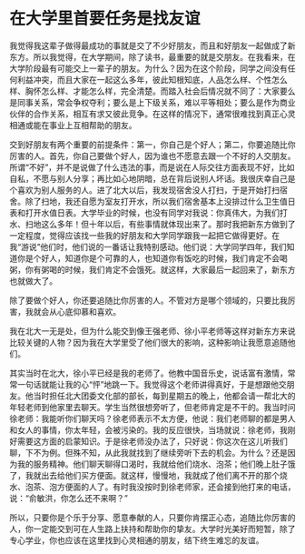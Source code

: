 # 在大学里首要任务是找友谊

我觉得我这辈子做得最成功的事就是交了不少好朋友，而且和好朋友一起做成了新东方。所以我觉得，在大学期间，除了读书，最重要的就是交朋友。在我看来，在大学阶段最有可能交上一辈子的朋友。为什么？因为在这个阶段，同学之间没有任何利益冲突，而且大家在一起这么多年，彼此知根知底，人品怎么样、个性怎么样、胸怀怎么样、才能怎么样，完全清楚。而踏入社会后情况就不同了：大家要么是同事关系，常会争权夺利；要么是上下级关系，难以平等相处；要么是作为商业伙伴的合作关系，相互有求又彼此竞争。在这样的情况下，通常很难找到真正心灵相通或能在事业上互相帮助的朋友。 

交到好朋友有两个重要的前提条件：第一，你自己是个好人；第二，你要追随比你厉害的人。首先，你自己要做个好人，因为谁也不愿意去跟一个不好的人交朋友。所谓“不好”，并不是说做了什么违法的事，而是说在人际交往方面表现不好，比如自私，不愿与别人分享；再比如心地阴暗，总在背后说别人坏话。我很庆幸自己是个喜欢为别人服务的人。进了北大以后，我发现宿舍没人打扫，于是开始打扫宿舍。除了扫地，我还自愿为室友打开水，所以我们宿舍基本上没排过什么卫生值日表和打开水值日表。大学毕业的时候，也没有同学对我说：你真伟大，为我们打水、扫地这么多年！但十年以后，有些事情就体现出来了。那时我把新东方做到了一定程度，觉得应该找一些我的好朋友和大学同学跟我一起把它做得更好。在我“游说”他们时，他们说的一番话让我特别感动。他们说：大学同学四年，我们知道你是个好人，知道你是个可靠的人，也知道你有饭吃的时候，我们肯定不会喝粥，你有粥喝的时候，我们肯定不会饿死。就这样，大家最后一起回来了，新东方也就做大了。 

除了要做个好人，你还要追随比你厉害的人。不管对方是哪个领域的，只要比我厉害，我就会从心底仰慕和喜欢。 

我在北大一无是处，但为什么能交到像王强老师、徐小平老师等这样对新东方来说比较关键的人物？因为我在大学里受了他们很大的影响，这种影响让我愿意追随他们。 

其实当时在北大，徐小平已经是我的老师了。他教中国音乐史，说话富有激情，常常一句话就能让我的心“怦”地跳一下。我觉得这个老师讲得真好，于是想跟他交朋友。他当时担任北大团委文化部的部长，每到星期五的晚上，他都会请一帮北大的年轻老师到他家里去聊天。学生当然很想旁听了，但老师肯定是不干的。我当时问徐老师：我能听你们聊天吗？徐老师表示不太方便，他说：我们老师聊的都是男人和女人的事情，你太年轻，会被污染的。我的反应很快，当场就说：徐老师，我刚好需要这方面的启蒙知识。于是徐老师没办法了，只好说：你这次在这儿听我们聊，下不为例。但殊不知，从此我就找到了继续旁听下去的机会。为什么？还是因为我的服务精神。他们聊天聊得口渴时，我就给他们烧水、泡茶；他们晚上肚子饿了，我就出去给他们买方便面。就这样，慢慢地，我就成了他们离不开的那个烧水、泡茶、泡方便面的人了。有时我没按时到徐老师家，还会接到他打来的电话，说：“俞敏洪，你怎么还不来啊？” 

所以，只要你是个乐于分享、愿意奉献的人，只要你肯摆正心态，追随比你厉害的人，你一定能交到可在人生路上扶持和帮助你的挚友。大学时光美好而短暂，除了专心学业，你也应该在这里找到心灵相通的朋友，结下终生难忘的友谊。